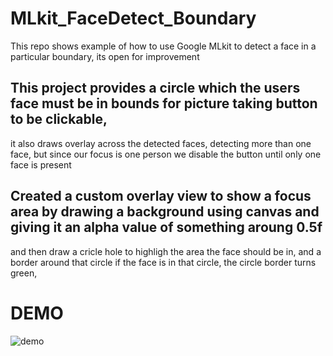# MLkit_FaceDetect_Boundary
This repo shows example of how to use Google MLkit to detect a face in a particular boundary, its open for improvement

## This project provides a circle which the users face must be in bounds for picture taking button to be clickable,
it also draws overlay across the detected faces, detecting more than one face, but since our focus is one person we disable
the button until only one face is present

## Created a custom overlay view to show a focus area by drawing a background using canvas and giving it an alpha value of something aroung 0.5f
and then draw a cricle hole to highligh the area the face should be in, and a border around that circle
if the face is in that circle, the circle border turns green,


# DEMO
![demo](https://user-images.githubusercontent.com/58936865/226766386-bf652b75-dd7e-43f7-8370-4495fd2f82ac.gif)
